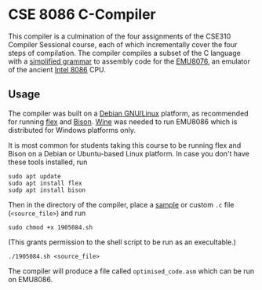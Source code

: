# CSE 8086 C-Compiler
This compiler is a culmination of the four assignments of the CSE310 Compiler Sessional course, each of which incrementally cover the four steps of compilation. The compiler compiles a subset of the C language with a [simplified grammar](../F3/grammar.txt) to assembly code for the [EMU8076](./emu8086-setup.exe), an emulator of the ancient [Intel 8086](https://en.wikipedia.org/wiki/Intel_8086) CPU. 

## Usage

The compiler was built on a [Debian GNU/Linux](https://www.debian.org/download) platform, as recommended for running [flex](https://github.com/westes/flex) and [Bison](https://github.com/akimd/bison). [Wine](https://wiki.winehq.org/Download) was needed to run EMU8086 which is distributed for Windows platforms only.

It is most common for students taking this course to be running flex and Bison on a Debian or Ubuntu-based Linux platform. In case you don't have these tools installed, run 
```
sudo apt update
sudo apt install flex
sudp apt install bison
```
Then in the directory of the compiler, place a [sample](../F4/inputs/) or custom `.c` file  (`<source_file>`)  and run 
```
sudo chmod +x 1905084.sh 
```
(This grants permission to the shell script to be run as an execultable.)
```
./1905084.sh <source_file>
```
The compiler will produce a file called `optimised_code.asm` which can be run on EMU8086.